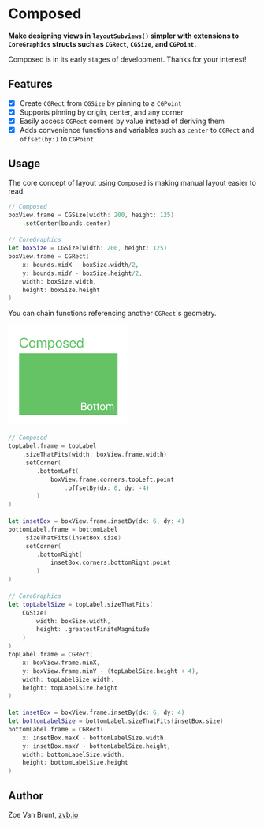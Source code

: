 #  Composed

**Make designing views in `layoutSubviews()` simpler with extensions to `CoreGraphics` structs such as `CGRect`, `CGSize`, and `CGPoint`.**

Composed is in its early stages of development. Thanks for your interest!

## Features

- [x] Create `CGRect` from `CGSize` by pinning to a `CGPoint`
- [x] Supports pinning by origin, center, and any corner
- [x] Easily access `CGRect` corners by value instead of deriving them
- [x] Adds convenience functions and variables such as `center` to `CGRect` and `offset(by:)` to `CGPoint`

## Usage

The core concept of layout using `Composed` is making manual layout easier to read.

```swift
// Composed
boxView.frame = CGSize(width: 200, height: 125)
    .setCenter(bounds.center)
    
// CoreGraphics
let boxSize = CGSize(width: 200, height: 125)
boxView.frame = CGRect(
    x: bounds.midX - boxSize.width/2,
    y: bounds.midY - boxSize.height/2,
    width: boxSize.width,
    height: boxSize.height
)
```

You can chain functions referencing another `CGRect`'s geometry.

![](img/relational.png)

```swift
// Composed
topLabel.frame = topLabel
    .sizeThatFits(width: boxView.frame.width)
    .setCorner(
        .bottomLeft(
            boxView.frame.corners.topLeft.point
                .offsetBy(dx: 0, dy: -4)
        )
)

let insetBox = boxView.frame.insetBy(dx: 6, dy: 4)
bottomLabel.frame = bottomLabel
    .sizeThatFits(insetBox.size)
    .setCorner(
        .bottomRight(
            insetBox.corners.bottomRight.point
        )
)

// CoreGraphics
let topLabelSize = topLabel.sizeThatFits(
    CGSize(
        width: boxSize.width,
        height: .greatestFiniteMagnitude
    )
)
topLabel.frame = CGRect(
    x: boxView.frame.minX,
    y: boxView.frame.minY - (topLabelSize.height + 4),
    width: topLabelSize.width,
    height: topLabelSize.height
)

let insetBox = boxView.frame.insetBy(dx: 6, dy: 4)
let bottomLabelSize = bottomLabel.sizeThatFits(insetBox.size)
bottomLabel.frame = CGRect(
    x: insetBox.maxX - bottomLabelSize.width,
    y: insetBox.maxY - bottomLabelSize.height,
    width: bottomLabelSize.width,
    height: bottomLabelSize.height
)
```

## Author

Zoe Van Brunt, <a href="http://www.zvb.io">zvb.io</a>
